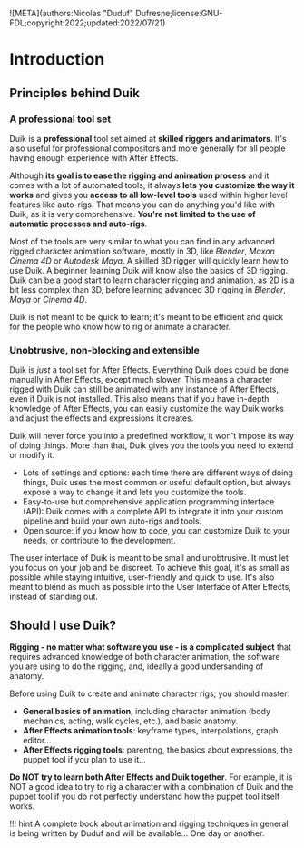 ![META](authors:Nicolas "Duduf" Dufresne;license:GNU-FDL;copyright:2022;updated:2022/07/21)

# Introduction

## Principles behind Duik

### A professional tool set

Duik is a **professional** tool set aimed at **skilled riggers and animators**. It's also useful for professional compositors and more generally for all people having enough experience with After Effects.

Although **its goal is to ease the rigging and animation process** and it comes with a lot of automated tools, it always **lets you customize the way it works** and gives you **access to all low-level tools** used within higher level features like auto-rigs. That means you can do anything you'd like with Duik, as it is very comprehensive. **You're not limited to the use of automatic processes and auto-rigs**.

Most of the tools are very similar to what you can find in any advanced rigged character animation software, mostly in 3D, like *Blender*, *Maxon Cinema 4D* or *Autodesk Maya*. A skilled 3D rigger will quickly learn how to use Duik. A beginner learning Duik will know also the basics of 3D rigging. Duik can be a good start to learn character rigging and animation, as 2D is a bit less complex than 3D, before learning advanced 3D rigging in *Blender*, *Maya* or *Cinema 4D*.

Duik is not meant to be quick to learn; it's meant to be efficient and quick for the people who know how to rig or animate a character.

### Unobtrusive, non-blocking and extensible

Duik is *just* a tool set for After Effects. Everything Duik does could be done manually in After Effects, except much slower. This means a character rigged with Duik can still be animated with any instance of After Effects, even if Duik is not installed. This also means that if you have in-depth knowledge of After Effects, you can easily customize the way Duik works and adjust the effects and expressions it creates.

Duik will never force you into a predefined workflow, it won't impose its way of doing things. More than that, Duik gives you the tools you need to extend or modify it.

- Lots of settings and options: each time there are different ways of doing things, Duik uses the most common or useful default option, but always expose a way to change it and lets you customize the tools.
- Easy-to-use but comprehensive application programming interface (API): Duik comes with a complete API to integrate it into your custom pipeline and build your own auto-rigs and tools.
- Open source: if you know how to code, you can customize Duik to your needs, or contribute to the development.

The user interface of Duik is meant to be small and unobtrusive. It must let you focus on your job and be discreet. To achieve this goal, it's as small as possible while staying intuitive, user-friendly and quick to use. It's also meant to blend as much as possible into the User Interface of After Effects, instead of standing out.

## Should I use Duik?

**Rigging - no matter what software you use - is a complicated subject** that requires advanced knowledge of both character animation, the software you are using to do the rigging, and, ideally a good undersanding of anatomy.

Before using Duik to create and animate character rigs, you should master:  

- **General basics of animation**, including character animation (body mechanics, acting, walk cycles, etc.), and basic anatomy.  
- **After Effects animation tools**: keyframe types, interpolations, graph editor…  
- **After Effects rigging tools**: parenting, the basics about expressions, the puppet tool if you plan to use it…

**Do NOT try to learn both After Effects and Duik together**. For example, it is NOT a good idea to try to rig a character with a combination of Duik and the puppet tool if you do not perfectly understand how the puppet tool itself works.

!!! hint
    A complete book about animation and rigging techniques in general is being written by Duduf and will be available... One day or another.
